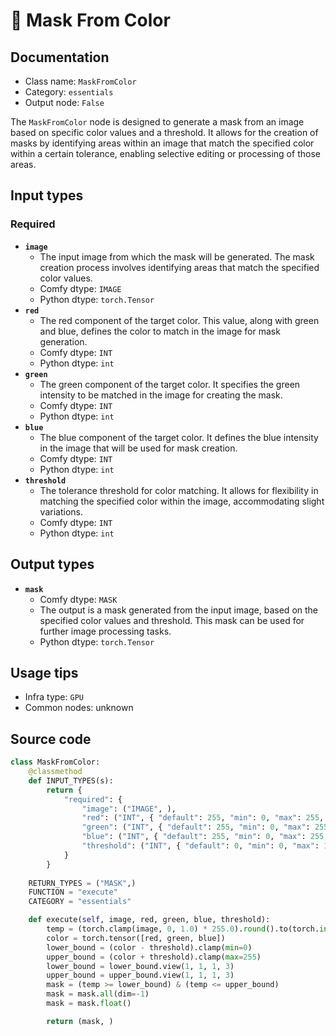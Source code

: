 # 🔧 Mask From Color
## Documentation
- Class name: `MaskFromColor`
- Category: `essentials`
- Output node: `False`

The `MaskFromColor` node is designed to generate a mask from an image based on specific color values and a threshold. It allows for the creation of masks by identifying areas within an image that match the specified color within a certain tolerance, enabling selective editing or processing of those areas.
## Input types
### Required
- **`image`**
    - The input image from which the mask will be generated. The mask creation process involves identifying areas that match the specified color values.
    - Comfy dtype: `IMAGE`
    - Python dtype: `torch.Tensor`
- **`red`**
    - The red component of the target color. This value, along with green and blue, defines the color to match in the image for mask generation.
    - Comfy dtype: `INT`
    - Python dtype: `int`
- **`green`**
    - The green component of the target color. It specifies the green intensity to be matched in the image for creating the mask.
    - Comfy dtype: `INT`
    - Python dtype: `int`
- **`blue`**
    - The blue component of the target color. It defines the blue intensity in the image that will be used for mask creation.
    - Comfy dtype: `INT`
    - Python dtype: `int`
- **`threshold`**
    - The tolerance threshold for color matching. It allows for flexibility in matching the specified color within the image, accommodating slight variations.
    - Comfy dtype: `INT`
    - Python dtype: `int`
## Output types
- **`mask`**
    - Comfy dtype: `MASK`
    - The output is a mask generated from the input image, based on the specified color values and threshold. This mask can be used for further image processing tasks.
    - Python dtype: `torch.Tensor`
## Usage tips
- Infra type: `GPU`
- Common nodes: unknown


## Source code
```python
class MaskFromColor:
    @classmethod
    def INPUT_TYPES(s):
        return {
            "required": {
                "image": ("IMAGE", ),
                "red": ("INT", { "default": 255, "min": 0, "max": 255, "step": 1, }),
                "green": ("INT", { "default": 255, "min": 0, "max": 255, "step": 1, }),
                "blue": ("INT", { "default": 255, "min": 0, "max": 255, "step": 1, }),
                "threshold": ("INT", { "default": 0, "min": 0, "max": 127, "step": 1, }),
            }
        }
    
    RETURN_TYPES = ("MASK",)
    FUNCTION = "execute"
    CATEGORY = "essentials"

    def execute(self, image, red, green, blue, threshold):
        temp = (torch.clamp(image, 0, 1.0) * 255.0).round().to(torch.int)
        color = torch.tensor([red, green, blue])
        lower_bound = (color - threshold).clamp(min=0)
        upper_bound = (color + threshold).clamp(max=255)
        lower_bound = lower_bound.view(1, 1, 1, 3)
        upper_bound = upper_bound.view(1, 1, 1, 3)
        mask = (temp >= lower_bound) & (temp <= upper_bound)
        mask = mask.all(dim=-1)
        mask = mask.float()

        return (mask, )

```
